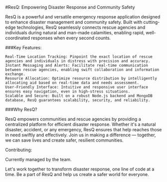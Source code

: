 #ResQ: Empowering Disaster Response and Community Safety

ResQ is a powerful and versatile emergency response application designed to enhance disaster management and community safety. Built with cutting-edge technologies, ResQ seamlessly connects rescue agencies and individuals during natural and man-made calamities, enabling rapid, well-coordinated responses when every second counts.

###Key Features:

    Real-Time Location Tracking: Pinpoint the exact location of rescue agencies and individuals in distress with precision and accuracy.
    Instant Messaging and Alerts: Facilitate real-time communication between rescue agencies, enabling swift collaboration and information exchange.
    Resource Allocation: Optimize resource distribution by intelligently allocating aid based on real-time data and needs assessment.
    User-Friendly Interface: Intuitive and responsive user interface ensures easy navigation, even in high-stress situations.
    Scalable and Secure: Built on a robust Node.js backend and MongoDB database, ResQ guarantees scalability, security, and reliability.

###Why ResQ?

ResQ empowers communities and rescue agencies by providing a centralized platform for efficient disaster response. Whether it's a natural disaster, accident, or any emergency, ResQ ensures that help reaches those in need swiftly and effectively. Join us in making a difference — together, we can save lives and create safer, resilient communities.

Contributing:

Currently managed by the team.

Let's work together to transform disaster response, one line of code at a time. Be a part of ResQ and help us create a safer world for everyone.